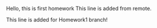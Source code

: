 Hello, this is first homework
This line is added from remote.

This line is added for Homework1 branch!
